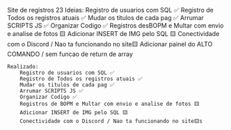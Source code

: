 Site de registros 23
    Ideias:
        Registro de usuarios com SQL ✅
        Registro de Todos os registros atuais ✅
        Mudar os titulos de cada pag ✅
        Arrumar SCRIPTS JS ✅
        Organizar Codigo ✅
        Registros desBOPM e Multar com envio e analise de fotos 🟨
        Adicionar INSERT de IMG pelo SQL 🟨
        Conectividade com o Discord / Nao ta funcionando no site🟨
        Adicionar painel do ALTO COMANDO / sem funcao de return de array


    Realizado:
        Registro de usuarios com SQL ✅
        Registro de Todos os registros atuais ✅
        Mudar os titulos de cada pag ✅
        Arrumar SCRIPTS JS ✅
        Organizar Codigo ✅
        Registros de BOPM e Multar com envio e analise de fotos 🟨
        Adicionar INSERT de IMG pelo SQL 🟨
        Conectividade com o Discord / Nao ta funcionando no site🟨s